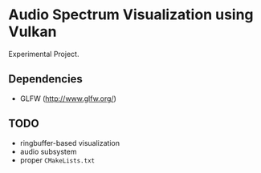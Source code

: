 # Audio Spectrum Visualization using Vulkan
Experimental Project.

## Dependencies
- GLFW (http://www.glfw.org/)

## TODO
- ringbuffer-based visualization
- audio subsystem
- proper `CMakeLists.txt`
